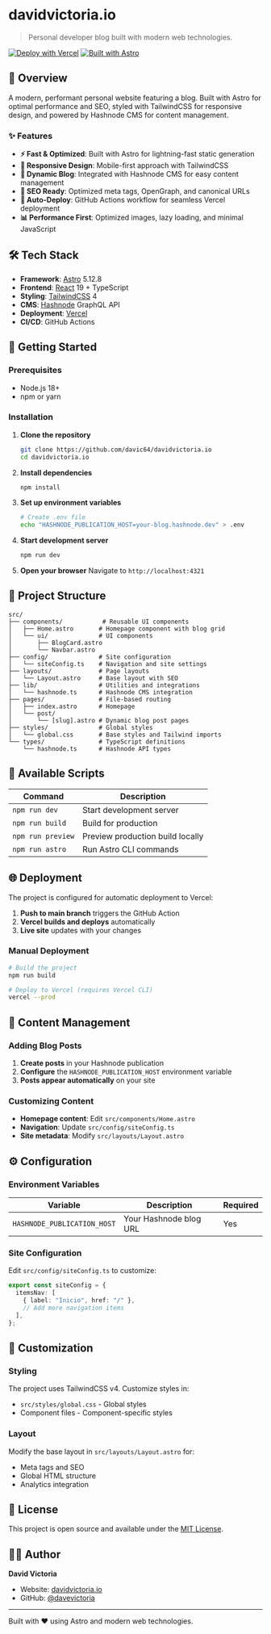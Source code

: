 # davidvictoria.io

> Personal developer blog built with modern web technologies.

[![Deploy with Vercel](https://vercel.com/button)](https://vercel.com/new/clone?repository-url=https://github.com/davevictoria/davidvictoria.io)
[![Built with Astro](https://astro.badg.es/v2/built-with-astro/tiny.svg)](https://astro.build)

## 🚀 Overview

A modern, performant personal website featuring a blog. Built with Astro for optimal performance and SEO, styled with TailwindCSS for responsive design, and powered by Hashnode CMS for content management.

### ✨ Features

- **⚡ Fast & Optimized**: Built with Astro for lightning-fast static generation
- **📱 Responsive Design**: Mobile-first approach with TailwindCSS
- **📝 Dynamic Blog**: Integrated with Hashnode CMS for easy content management
- **🎯 SEO Ready**: Optimized meta tags, OpenGraph, and canonical URLs
- **🔄 Auto-Deploy**: GitHub Actions workflow for seamless Vercel deployment
- **📊 Performance First**: Optimized images, lazy loading, and minimal JavaScript

## 🛠️ Tech Stack

- **Framework**: [Astro](https://astro.build) 5.12.8
- **Frontend**: [React](https://react.dev) 19 + TypeScript
- **Styling**: [TailwindCSS](https://tailwindcss.com) 4
- **CMS**: [Hashnode](https://hashnode.com) GraphQL API
- **Deployment**: [Vercel](https://vercel.com)
- **CI/CD**: GitHub Actions

## 🚦 Getting Started

### Prerequisites

- Node.js 18+
- npm or yarn

### Installation

1. **Clone the repository**
   ```bash
   git clone https://github.com/davic64/davidvictoria.io
   cd davidvictoria.io
   ```

2. **Install dependencies**
   ```bash
   npm install
   ```

3. **Set up environment variables**
   ```bash
   # Create .env file
   echo "HASHNODE_PUBLICATION_HOST=your-blog.hashnode.dev" > .env
   ```

4. **Start development server**
   ```bash
   npm run dev
   ```

5. **Open your browser**
   Navigate to `http://localhost:4321`

## 📁 Project Structure

```
src/
├── components/           # Reusable UI components
│   ├── Home.astro       # Homepage component with blog grid
│   └── ui/              # UI components
│       ├── BlogCard.astro
│       └── Navbar.astro
├── config/              # Site configuration
│   └── siteConfig.ts    # Navigation and site settings
├── layouts/             # Page layouts
│   └── Layout.astro     # Base layout with SEO
├── lib/                 # Utilities and integrations
│   └── hashnode.ts      # Hashnode CMS integration
├── pages/               # File-based routing
│   ├── index.astro      # Homepage
│   └── post/
│       └── [slug].astro # Dynamic blog post pages
├── styles/              # Global styles
│   └── global.css       # Base styles and Tailwind imports
└── types/               # TypeScript definitions
    └── hashnode.ts      # Hashnode API types
```

## 🔧 Available Scripts

| Command | Description |
|---------|-------------|
| `npm run dev` | Start development server |
| `npm run build` | Build for production |
| `npm run preview` | Preview production build locally |
| `npm run astro` | Run Astro CLI commands |

## 🌐 Deployment

The project is configured for automatic deployment to Vercel:

1. **Push to main branch** triggers the GitHub Action
2. **Vercel builds and deploys** automatically
3. **Live site** updates with your changes

### Manual Deployment

```bash
# Build the project
npm run build

# Deploy to Vercel (requires Vercel CLI)
vercel --prod
```

## 📝 Content Management

### Adding Blog Posts

1. **Create posts** in your Hashnode publication
2. **Configure** the `HASHNODE_PUBLICATION_HOST` environment variable
3. **Posts appear automatically** on your site

### Customizing Content

- **Homepage content**: Edit `src/components/Home.astro`
- **Navigation**: Update `src/config/siteConfig.ts`
- **Site metadata**: Modify `src/layouts/Layout.astro`

## ⚙️ Configuration

### Environment Variables

| Variable | Description | Required |
|----------|-------------|----------|
| `HASHNODE_PUBLICATION_HOST` | Your Hashnode blog URL | Yes |

### Site Configuration

Edit `src/config/siteConfig.ts` to customize:

```typescript
export const siteConfig = {
  itemsNav: [
    { label: "Inicio", href: "/" },
    // Add more navigation items
  ],
};
```

## 🎨 Customization

### Styling

The project uses TailwindCSS v4. Customize styles in:
- `src/styles/global.css` - Global styles
- Component files - Component-specific styles

### Layout

Modify the base layout in `src/layouts/Layout.astro` for:
- Meta tags and SEO
- Global HTML structure
- Analytics integration

## 📄 License

This project is open source and available under the [MIT License](LICENSE).

## 🙋‍♂️ Author

**David Victoria**
- Website: [davidvictoria.io](https://davidvictoria.io)
- GitHub: [@davevictoria](https://github.com/davevictoria)

---

Built with ❤️ using Astro and modern web technologies.
